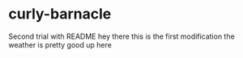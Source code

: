 # curly-barnacle
Second trial with README
hey there this is the first modification
the weather is pretty good up here
